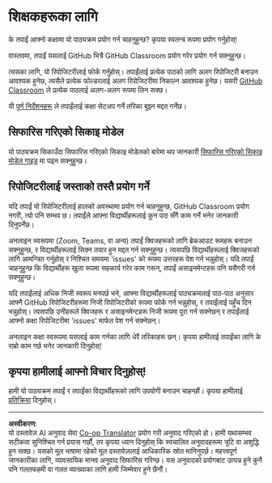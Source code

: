 <!--
CO_OP_TRANSLATOR_METADATA:
{
  "original_hash": "9fd36f5dc734203ee28b6cf2573e5eab",
  "translation_date": "2025-08-27T09:40:54+00:00",
  "source_file": "for-teachers.md",
  "language_code": "ne"
}
-->
# शिक्षकहरूका लागि

के तपाईं आफ्नो कक्षामा यो पाठ्यक्रम प्रयोग गर्न चाहनुहुन्छ? कृपया स्वतन्त्र रूपमा प्रयोग गर्नुहोस्!

वास्तवमा, तपाईं यसलाई GitHub भित्रै GitHub Classroom प्रयोग गरेर प्रयोग गर्न सक्नुहुन्छ।

त्यसका लागि, यो रिपोजिटरीलाई फोर्क गर्नुहोस्। तपाईंलाई प्रत्येक पाठको लागि अलग रिपोजिटरी बनाउन आवश्यक हुनेछ, त्यसैले प्रत्येक फोल्डरलाई अलग रिपोजिटरीमा निकाल्न आवश्यक हुनेछ। यसरी [GitHub Classroom](https://classroom.github.com/classrooms) ले प्रत्येक पाठलाई अलग-अलग रूपमा लिन सक्छ।

यी [पूर्ण निर्देशनहरू](https://github.blog/2020-03-18-set-up-your-digital-classroom-with-github-classroom/) ले तपाईंलाई कक्षा सेटअप गर्ने तरिका बुझ्न मद्दत गर्नेछ।

## सिफारिस गरिएको सिकाइ मोडेल

यो पाठ्यक्रम सिकाउँदा सिफारिस गरिएको सिकाइ मोडेलको बारेमा थप जानकारी [सिफारिस गरिएको सिकाइ मोडेल गाइड](recommended-learning-model.md) मा पढ्न सक्नुहुन्छ।

## रिपोजिटरीलाई जस्ताको तस्तै प्रयोग गर्ने

यदि तपाईं यो रिपोजिटरीलाई हालको अवस्थामा प्रयोग गर्न चाहनुहुन्छ, GitHub Classroom प्रयोग नगरी, त्यो पनि सम्भव छ। तपाईंले आफ्ना विद्यार्थीहरूलाई कुन पाठ सँगै काम गर्ने भनेर जानकारी दिनुपर्नेछ।

अनलाइन स्वरूपमा (Zoom, Teams, वा अन्य) तपाईं क्विजहरूको लागि ब्रेकआउट रूमहरू बनाउन सक्नुहुन्छ, र विद्यार्थीहरूलाई सिक्न तयार हुन मद्दत गर्न सक्नुहुन्छ। त्यसपछि विद्यार्थीहरूलाई क्विजहरूको लागि आमन्त्रित गर्नुहोस् र निश्चित समयमा 'issues' को रूपमा उत्तरहरू पेश गर्न भन्नुहोस्। यदि तपाईं चाहनुहुन्छ कि विद्यार्थीहरू खुला रूपमा सहकार्य गरेर काम गरून्, तपाईं असाइनमेन्टहरू पनि यसैगरी गर्न सक्नुहुन्छ।

यदि तपाईंलाई अधिक निजी स्वरूप मनपर्छ भने, आफ्ना विद्यार्थीहरूलाई पाठ्यक्रमलाई पाठ-पाठ अनुसार आफ्नै GitHub रिपोजिटरीहरूमा निजी रिपोजिटरीको रूपमा फोर्क गर्न भन्नुहोस्, र तपाईंलाई पहुँच दिन भन्नुहोस्। त्यसपछि उनीहरूले क्विजहरू र असाइनमेन्टहरू निजी रूपमा पूरा गर्न सक्नेछन् र तपाईंलाई आफ्नो कक्षा रिपोजिटरीमा 'issues' मार्फत पेश गर्न सक्नेछन्।

अनलाइन कक्षा स्वरूपमा यसलाई काम गर्नका लागि धेरै तरिकाहरू छन्। कृपया हामीलाई तपाईंका लागि के राम्रो काम गर्छ भनेर जानकारी दिनुहोस्!

## कृपया हामीलाई आफ्नो विचार दिनुहोस्!

हामी यो पाठ्यक्रम तपाईं र तपाईंका विद्यार्थीहरूको लागि उपयोगी बनाउन चाहन्छौं। कृपया हामीलाई [प्रतिक्रिया](https://forms.microsoft.com/Pages/ResponsePage.aspx?id=v4j5cvGGr0GRqy180BHbR2humCsRZhxNuI79cm6n0hRUQzRVVU9VVlU5UlFLWTRLWlkyQUxORTg5WS4u) दिनुहोस्।

---

**अस्वीकरण**:  
यो दस्तावेज़ AI अनुवाद सेवा [Co-op Translator](https://github.com/Azure/co-op-translator) प्रयोग गरी अनुवाद गरिएको हो। हामी यथासम्भव सटीकता सुनिश्चित गर्न प्रयास गर्छौं, तर कृपया ध्यान दिनुहोस् कि स्वचालित अनुवादहरूमा त्रुटि वा अशुद्धि हुन सक्छ। यसको मूल भाषामा रहेको मूल दस्तावेज़लाई आधिकारिक स्रोत मानिनुपर्छ। महत्त्वपूर्ण जानकारीका लागि, व्यावसायिक मानव अनुवाद सिफारिस गरिन्छ। यस अनुवादको प्रयोगबाट उत्पन्न हुने कुनै पनि गलतफहमी वा गलत व्याख्याका लागि हामी जिम्मेवार हुने छैनौं।  